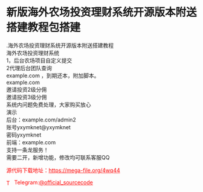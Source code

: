 # 新版海外农场投资理财系统开源版本附送搭建教程包搭建

.海外农场投资理财系统开源版本附送搭建教程<br>海外农场投资理财系统<br>1，后台农场项目自定义提交<br>2代理后台团队查询<br>example.com ，到期还本，附加脚本。<br>example.com<br>邀请投资2级分佣<br>邀请投资3级分佣<br>系统内问题免费处理，大家购买放心<br>演示<br>后台：example.com/admin2<br>账号yxymknet@yxymknet<br>密码yxymknet<br>前端：example.com<br>支持一条龙服务！<br>需要二开，新增功能，修改均可联系客服QQ<br>


<p style="color: red;">源代码下载地址：<a href="https://mega-file.org/4wq44" style="color: red;">https://mega-file.org/4wq44</a></p><p style="color: red;"><img src="https://cdn-icons-png.flaticon.com/512/2111/2111646.png" alt="Telegram Icon" style="width: 16px; vertical-align: middle; margin-right: 5px;">Telegram:<a href="https://t.me/official_sourcecode" style="color: red;">@official_sourcecode</a></p>